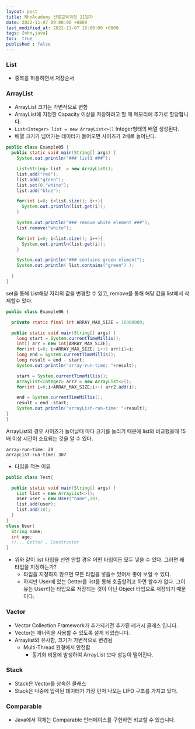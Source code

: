 ```yaml
---
layout: post
title: NhnAcademy 선발교육과정 11일차
date: 2022-11-07 09:00:00 +0800
last_modified_at: 2022-11-07 18:00:00 +0800
tags: [nhn,java]
toc:  true
published : false
---
```


### List
- 중복을 허용하면서 저장순서

### ArrayList
- ArrayList 크기는 가변적으로 변함
- ArrayList에 지정한 Capacity 이상을 저장하려고 할 때 메모리에 추가로 할당합니다.
- ```List<Integer> list = new ArrayList<>()``` Integer형태의 배열 생성된다.
- 배열 크기가 넘어가는 데이터가 들어오면 사이즈가 2배로 늘어난다.

```java
public class Example05 {
  public static void main(String[] args) {
    System.out.println("### list1 ###");

    List<String> list  = new ArrayList();
    list.add("red");
    list.add("green");
    list.set(0,"white");
    list.add("blue");

    for(int i=0; i<list.size(); i++){
      System.out.println(list.get(i));
    }

    System.out.println("### remove white element ###");
    list.remove("white");

    for(int i=0; i<list.size(); i++){
      System.out.println(list.get(i));
    }

    System.out.println("### contains green element");
    System.out.println( list.contains("green") );

  }
}
```

set을 통해 List해당 자리의 값을 변경할 수 있고, remove를 통해 해당 값을 list에서 삭제할수 있다.

```java
public class Example06 {

  private static final int ARRAY_MAX_SIZE = 10000000;

  public static void main(String[] args) {
    long start = System.currentTimeMillis();
    int[] arr = new int[ARRAY_MAX_SIZE];
    for(int i=0; i<ARRAY_MAX_SIZE; i++) arr[i]=i;
    long end = System.currentTimeMillis();
    long result = end - start;
    System.out.println("array-run-time: "+result);

    start = System.currentTimeMillis();
    ArrayList<Integer> arr2 = new ArrayList<>();
    for(int i=0;i<ARRAY_MAX_SIZE;i++) arr2.add(i);

    end = System.currentTimeMillis();
    result = end -start;
    System.out.println("arrayList-run-time: "+result);
}
}
```

ArrayList의 경우 사이즈가 늘어날때 마다 크기를 늘리기 때문에 list와 비교했을때 15배 이상 시간이 소요되는 것을 알 수 있다.

```
array-run-time: 20
arrayList-run-time: 307
```

- 타입을 적는 이유
```java
public class Test{

  public static void main(String[] args) {
    List list = new ArrayList<>();
    User user = new User("name",20);
    list.add(user);
    list.add(10);
  }
}
class User{
  String name;
  int age;
  //... Getter , Constructor
}
```

- 위와 같이 list 타입을 선언 안할 경우 어떤 타입이든 모두 넣을 수 있다. 그러면 왜 타입을 지정하는가?
  - 타입을 지정하지 않으면 모든 타입을 넣을수 있어서 좋아 보일 수 있다.
  - 하지만 User에 있는 Getter를 list를 통해 호출할려고 하면 할수가 없다. 그이유는 User라는 타입으로 저장되는 것이 아닌
  Object 타입으로 저장되기 때문이다.

### Vactor
- Vector Collection Framework가 추가되기전 추가된 레거시 클래스 입니다.
- Vector는 재너릭을 사용할  수 있도록 설계 되었습니다.
- Arraylist와 유사함, 크기가 가변적으로 변경됨
  - Multi-Thread 환경에서 안전함
    - 동기화 비용에 발생하여 ArrayList 보다 성능이 떨어진다.

### Stack
- Stack은 Vector를 상속한 클래스
- Stack은 나중에 입력된 데이터가 가장 먼저 나오는 LIFO 구조를 가지고 있다.

### Comparable
- Java에서 객체는 Comparable 인터페이스를 구현하면 비교할 수 있습니다.
